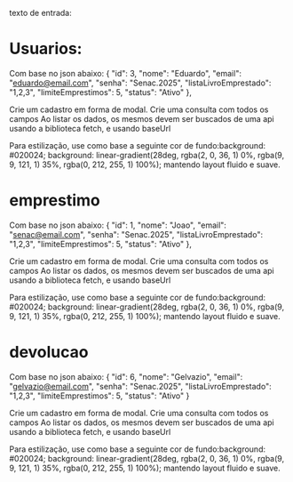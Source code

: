 
texto de entrada:

# Usuarios:
Com base no json abaixo:
{
    "id": 3,
    "nome": "Eduardo",
    "email": "eduardo@email.com",
    "senha": "Senac.2025",
    "listaLivroEmprestado": "1,2,3",
    "limiteEmprestimos": 5,
    "status": "Ativo"
},

Crie um cadastro em forma de modal.
Crie uma consulta com todos os campos
Ao listar os dados, os mesmos devem ser buscados de uma 
api usando a biblioteca fetch, e usando baseUrl

Para estilização, use como base a seguinte cor de fundo:background: #020024;
background: linear-gradient(28deg, rgba(2, 0, 36, 1) 0%, rgba(9, 9, 121, 1) 35%, rgba(0, 212, 255, 1) 100%);
mantendo layout fluido e suave.

# emprestimo
Com base no json abaixo:
{
		"id": 1,
		"nome": "Joao",
		"email": "senac@email.com",
		"senha": "Senac.2025",
		"listaLivroEmprestado": "1,2,3",
		"limiteEmprestimos": 5,
		"status": "Ativo"
	},

Crie um cadastro em forma de modal.
Crie uma consulta com todos os campos
Ao listar os dados, os mesmos devem ser buscados de uma 
api usando a biblioteca fetch, e usando baseUrl

Para estilização, use como base a seguinte cor de fundo:background: #020024;
background: linear-gradient(28deg, rgba(2, 0, 36, 1) 0%, rgba(9, 9, 121, 1) 35%, rgba(0, 212, 255, 1) 100%);
mantendo layout fluido e suave.

# devolucao
Com base no json abaixo:
	{
		"id": 6,
		"nome": "Gelvazio",
		"email": "gelvazio@email.com",
		"senha": "Senac.2025",
		"listaLivroEmprestado": "1,2,3",
		"limiteEmprestimos": 5,
		"status": "Ativo"
	}

Crie um cadastro em forma de modal.
Crie uma consulta com todos os campos
Ao listar os dados, os mesmos devem ser buscados de uma 
api usando a biblioteca fetch, e usando baseUrl

Para estilização, use como base a seguinte cor de fundo:background: #020024;
background: linear-gradient(28deg, rgba(2, 0, 36, 1) 0%, rgba(9, 9, 121, 1) 35%, rgba(0, 212, 255, 1) 100%);
mantendo layout fluido e suave.
